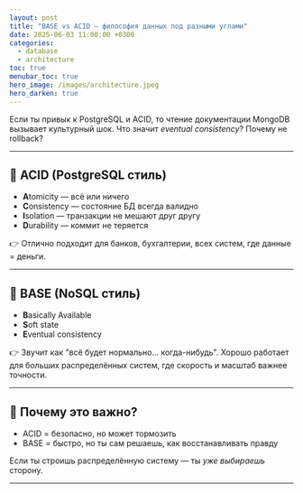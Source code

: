 ```yaml
---
layout: post
title: "BASE vs ACID — философия данных под разными углами"
date: 2025-06-03 11:00:00 +0300
categories:
  - database
  - architecture
toc: true
menubar_toc: true
hero_image: /images/architecture.jpeg
hero_darken: true
---
```


Если ты привык к PostgreSQL и ACID, то чтение документации MongoDB вызывает культурный шок. Что значит *eventual consistency*? Почему не rollback?

---

## 🧪 ACID (PostgreSQL стиль)

- **A**tomicity — всё или ничего
- **C**onsistency — состояние БД всегда валидно
- **I**solation — транзакции не мешают друг другу
- **D**urability — коммит не теряется

👉 Отлично подходит для банков, бухгалтерии, всех систем, где данные = деньги.

---

## 🧊 BASE (NoSQL стиль)

- **B**asically Available
- **S**oft state
- **E**ventual consistency

👉 Звучит как "всё будет нормально... когда-нибудь". Хорошо работает для больших распределённых систем, где скорость и масштаб важнее точности.

---

## 🤔 Почему это важно?

- ACID = безопасно, но может тормозить
- BASE = быстро, но ты сам решаешь, как восстанавливать правду

Если ты строишь распределённую систему — ты _уже выбираешь_ сторону.

---

